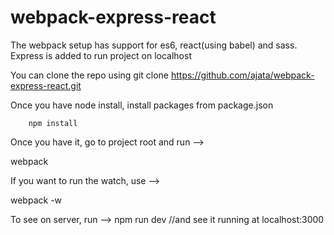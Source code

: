 # webpack-express-react

The webpack setup has support for es6, react(using babel) and sass.
Express is added to run project on localhost


You can clone the repo using 
git clone https://github.com/ajata/webpack-express-react.git

Once you have node install, 
install packages from package.json  

		npm install     

Once you have it, go to project root and run -->

webpack

If you want to run the watch, use -->

webpack -w

To see on server, run -->
npm run dev //and see it running at localhost:3000
